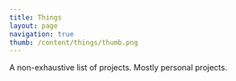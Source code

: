 ```yaml
---
title: Things
layout: page
navigation: true
thumb: /content/things/thumb.png
---
```


A non-exhaustive list of projects. Mostly personal projects.
